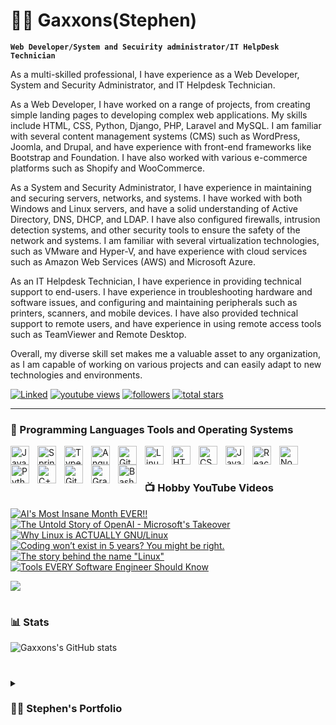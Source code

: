 # 🏄‍♂️ Gaxxons(Stephen)

**`Web Developer/System and Secuirity administrator/IT HelpDesk Technician`**

As a multi-skilled professional, I have experience as a Web Developer, System and Security Administrator, and IT Helpdesk Technician.

As a Web Developer, I have worked on a range of projects, from creating simple landing pages to developing complex web applications. My skills include HTML, CSS, Python, Django, PHP, Laravel and MySQL. I am familiar with several content management systems (CMS) such as WordPress, Joomla, and Drupal, and have experience with front-end frameworks like Bootstrap and Foundation. I have also worked with various e-commerce platforms such as Shopify and WooCommerce.

As a System and Security Administrator, I have experience in maintaining and securing servers, networks, and systems. I have worked with both Windows and Linux servers, and have a solid understanding of Active Directory, DNS, DHCP, and LDAP. I have also configured firewalls, intrusion detection systems, and other security tools to ensure the safety of the network and systems. I am familiar with several virtualization technologies, such as VMware and Hyper-V, and have experience with cloud services such as Amazon Web Services (AWS) and Microsoft Azure.

As an IT Helpdesk Technician, I have experience in providing technical support to end-users. I have experience in troubleshooting hardware and software issues, and configuring and maintaining peripherals such as printers, scanners, and mobile devices. I have also provided technical support to remote users, and have experience in using remote access tools such as TeamViewer and Remote Desktop.

Overall, my diverse skill set makes me a valuable asset to any organization, as I am capable of working on various projects and can easily adapt to new technologies and environments.


   <p align="left">
      <a href="https://www.linkedin.com/in/stephen-gyamfi-donkor/">
         <img alt="Linked" title="My LinkedIn Profile" src="https://custom-icon-badges.demolab.com/youtube/channel/subscribers/UC2WHjPDvbE6O328n17ZGcfg?color=%80D2E5&label=CONNECT&logo=video&logoColor=white&style=for-the-badge&labelColor=2986CC"/></a> 
      <a href="https://www.youtube.com/@SDCTechCasteeve">
         <img alt="youtube views" title="YouTube views" src="https://custom-icon-badges.demolab.com/youtube/channel/views/UC2WHjPDvbE6O328n17ZGcfg?color=%23E1AD0E&logo=eye&logoColor=white&style=for-the-badge&labelColor=C79600"/></a> 
      <a href="https://github.com/Gaxxons?tab=followers">
         <img alt="followers" title="Follow me on Github" src="https://custom-icon-badges.demolab.com/github/followers/Gaxxons?color=236ad3&labelColor=1155ba&style=for-the-badge&logo=person-add&label=Follow&logoColor=white"/></a>
      <a href="https://github.com/gaxxons?tab=repositories&sort=stargazers">
         <img alt="total stars" title="Total stars on GitHub" src="https://custom-icon-badges.demolab.com/github/stars/gaxxons?color=55960c&style=for-the-badge&labelColor=488207&logo=star"/></a>
   </p>

---

### 🧰 Programming Languages Tools and Operating Systems

<img align="left" alt="Java" width="30px" style="padding-right:10px;" src="https://cdn.jsdelivr.net/gh/devicons/devicon/icons/java/java-original.svg"/>
<img align="left" alt="Spring" width="30px" style="padding-right:10px;" src="https://cdn.jsdelivr.net/gh/devicons/devicon/icons/spring/spring-original.svg" />
<img align="left" alt="TypeScript" width="30px" style="padding-right:10px;" src="https://cdn.jsdelivr.net/gh/devicons/devicon/icons/typescript/typescript-plain.svg" />
<img align="left" alt="Angular" width="30px" style="padding-right:10px;" src="https://cdn.jsdelivr.net/gh/devicons/devicon/icons/angularjs/angularjs-plain.svg" />
<img align="left" alt="Git" width="30px" style="padding-right:10px;" src="https://cdn.jsdelivr.net/gh/devicons/devicon/icons/git/git-original.svg" />
<img align="left" alt="Linux" width="30px" style="padding-right:10px;" src="https://cdn.jsdelivr.net/gh/devicons/devicon/icons/linux/linux-original.svg" />
<img align="left" alt="HTML" width="30px" style="padding-right:10px;" src="https://cdn.jsdelivr.net/gh/devicons/devicon/icons/html5/html5-plain.svg" />
<img align="left" alt="CSS" width="30px" style="padding-right:10px;" src="https://cdn.jsdelivr.net/gh/devicons/devicon/icons/css3/css3-plain.svg" />
<img align="left" alt="JavaScript" width="30px" style="padding-right:10px;" src="https://cdn.jsdelivr.net/gh/devicons/devicon/icons/javascript/javascript-plain.svg" />
<img align="left" alt="React" width="30px" style="padding-right:10px;" src="https://cdn.jsdelivr.net/gh/devicons/devicon/icons/react/react-original.svg" />
<img align="left" alt="NodeJS" width="30px" style="padding-right:10px;" src="https://cdn.jsdelivr.net/gh/devicons/devicon/icons/nodejs/nodejs-original.svg" />
<img align="left" alt="Python" width="30px" style="padding-right:10px;" src="https://cdn.jsdelivr.net/gh/devicons/devicon/icons/python/python-plain.svg" />
<img align="left" alt="C++" width="30px" style="padding-right:10px;" src="https://cdn.jsdelivr.net/gh/devicons/devicon/icons/cplusplus/cplusplus-line.svg" />
<img align="left" alt="GitHub" width="30px" style="padding-right:10px;" src="https://cdn.jsdelivr.net/gh/devicons/devicon/icons/github/github-original.svg" />
<img align="left" alt="Gradle" width="30px" style="padding-right:10px;" src="https://cdn.jsdelivr.net/gh/devicons/devicon/icons/gradle/gradle-plain.svg" />
<img align="left" alt="Bash" width="30px" style="padding-right:10px;" src="https://cdn.jsdelivr.net/gh/devicons/devicon/icons/bash/bash-original.svg" />
<br />

#

### 📺 Hobby YouTube Videos

<!-- BEGIN YOUTUBE-CARDS -->
[![AI's Most Insane Month EVER!!](https://ytcards.demolab.com/?id=4_frwLFlOt8&title=AI%27s+Most+Insane+Month+EVER%21%21&lang=en&timestamp=1680786003&background_color=%230d1117&title_color=%23ffffff&stats_color=%23dedede&width=250&duration=693 "AI's Most Insane Month EVER!!")]()
[![The Untold Story of OpenAI - Microsoft's Takeover](https://ytcards.demolab.com/?id=o07kRSvz7yM&title=The+Untold+Story+of+OpenAI+-+Microsoft%27s+Takeover&lang=en&timestamp=1680613236&background_color=%230d1117&title_color=%23ffffff&stats_color=%23dedede&width=250&duration=1176 "The Untold Story of OpenAI - Microsoft's Takeover")](https://www.youtube.com/watch?v=o07kRSvz7yM)
[![Why Linux is ACTUALLY GNU/Linux](https://ytcards.demolab.com/?id=GUsFrtllXs8&title=Why+Linux+is+ACTUALLY+GNU%2FLinux&lang=en&timestamp=1679227210&background_color=%230d1117&title_color=%23ffffff&stats_color=%23dedede&width=250&duration=35 "Why Linux is ACTUALLY GNU/Linux")](https://www.youtube.com/watch?v=GUsFrtllXs8)
[![Coding won’t exist in 5 years? You might be right.](https://ytcards.demolab.com/?id=brAwZ5l_fuQ&title=Coding+won%E2%80%99t+exist+in+5+years%3F+You+might+be+right.&lang=en&timestamp=1678982010&background_color=%230d1117&title_color=%23ffffff&stats_color=%23dedede&width=250&duration=999 "Coding won’t exist in 5 years? You might be right.")](https://www.youtube.com/watch?v=brAwZ5l_fuQ)
[![The story behind the name "Linux"](https://ytcards.demolab.com/?id=QjoKwulmS4U&title=The+story+behind+the+name+%22Linux%22&lang=en&timestamp=1678622419&background_color=%230d1117&title_color=%23ffffff&stats_color=%23dedede&width=250&duration=58 "The story behind the name \"Linux\"")](https://www.youtube.com/watch?v=QjoKwulmS4U)
[![Tools EVERY Software Engineer Should Know](https://ytcards.demolab.com/?id=D4JkWoUovdo&title=Tools+EVERY+Software+Engineer+Should+Know&lang=en&timestamp=1678375804&background_color=%230d1117&title_color=%23ffffff&stats_color=%23dedede&width=250&duration=960 "Tools EVERY Software Engineer Should Know")](https://www.youtube.com/watch?v=D4JkWoUovdo)
<!-- END YOUTUBE-CARDS -->

[<img src="https://custom-icon-badges.demolab.com/badge/-Subscribe%20For%20More-red?style=for-the-badge&logo=video&logoColor=white"/>](https://www.youtube.com/c/fknight?sub_confirmation=1)

#

### 📊 Stats

![Gaxxons's GitHub stats](https://github-readme-stats.vercel.app/api?username=gaxxons&show_icons=true&theme=gruvbox)

<!-- ![GitHub Streak](https://streak-stats.demolab.com?user=gaxxons&theme=gruvbox&border_radius=4.5) -->

#

<details>
 <summary><h3>👨‍💻 Stephen's Portfolio</h3></summary>
A CompTIA Security + and AWS Certified Cloud Practitioner. Well-versed in physical and remote analysis with strong critical thinking, communication, and people skills. A skilled System and Security administrator with expertise in Help Desk Suppoort,  viruses, and a wide range of vulnerabilities and threats. Able to thrive in fast-paced and challenging environments where accuracy and efficiency matter. Results-driven IT professional with notable success in planning, analysis, and implementation of security initiatives.

[Projects]: https://www.solitechs.com/
            https://www.eltarah.com/
[website]: https://sdcomprotech.com/
